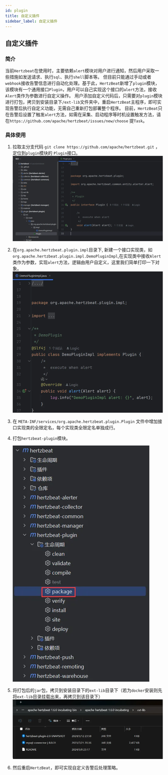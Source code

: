 ```yaml
---
id: plugin  
title: 自定义插件      
sidebar_label: 自定义插件 
---
```


## 自定义插件
### 简介

当前`Hertzbeat`在使用时，主要依赖`alert`模块对用户进行通知，然后用户采取一些措施如发送请求、执行`sql`、执行`shell`脚本等。
但目前只能通过手动或者`webhook`接收告警信息进行自动化处理。基于此，`HertzBeat`新增了`plugin`模块，该模块有一个通用接口`Plugin`，用户可以自己实现这个接口的`alert`方法，接收`Alert`类作为参数进行自定义操作。
用户添加自定义代码后，只需要对`plugin`模块进行打包，拷贝到安装目录下`/ext-lib`文件夹中，重启`HertzBeat`主程序，即可实现告警后执行自定义功能，无需自己重新打包部署整个程序。
目前，`HertzBeat`只在告警后设置了触发`alert`方法，如需在采集、启动程序等时机设置触发方法，请在`https://github.com/apache/hertzbeat/issues/new/choose` 提`Task`。

### 具体使用
1. 拉取主分支代码 `git clone https://github.com/apache/hertzbeat.git` ，定位到`plugin`模块的
   `Plugin`接口。
    ![plugin-1.png](/img/docs/help/plugin-1.png)
2. 在`org.apache.hertzbeat.plugin.impl`目录下, 新建一个接口实现类，如`org.apache.hertzbeat.plugin.impl.DemoPluginImpl`,在实现类中接收`Alert`类作为参数，实现`alert`方法，逻辑由用户自定义，这里我们简单打印一下对象。
    ![plugin-2.png](/img/docs/help/plugin-2.png)
3. 在 `META-INF/services/org.apache.hertzbeat.plugin.Plugin` 文件中增加接口实现类的全限定名，每个实现类全限定名单独成行。
4. 打包`hertzbeat-plugin`模块。

    ![plugin-3.png](/img/docs/help/plugin-3.png)
5. 将打包后的`jar`包，拷贝到安装目录下的`ext-lib`目录下（若为`docker`安装则先将`ext-lib`目录挂载出来，再拷贝到该目录下）
    ![plugin-4.png](/img/docs/help/plugin-4.png)
6. 然后重启`HertzBeat`，即可实现自定义告警后处理策略。
